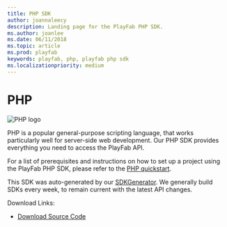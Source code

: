 ```yaml
---
title: PHP SDK
author: joannaleecy
description: Landing page for the PlayFab PHP SDK.
ms.author: joanlee
ms.date: 06/11/2018
ms.topic: article
ms.prod: playfab
keywords: playfab, php, playfab php sdk
ms.localizationpriority: medium
---
```


# PHP

![PHP logo](../media/sdk-php.png)

PHP is a popular general-purpose scripting language, that works particularly well for server-side web development. Our PHP SDK provides everything you need to access the PlayFab API.

For a list of prerequisites and instructions on how to set up a project using the PlayFab PHP SDK, please refer to the [PHP quickstart](quickstart.md).

This SDK was auto-generated by our [SDKGenerator](../sdkgenerator/index.md). We generally build SDKs every week, to remain current with the latest API changes.

Download Links:

- [Download Source Code](https://github.com/PlayFab/PhpSdk)